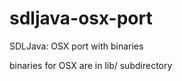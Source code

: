sdljava-osx-port
================

SDLJava: OSX port with binaries

binaries for OSX are in lib/ subdirectory 
